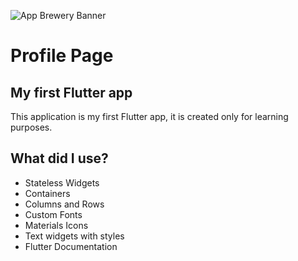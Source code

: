 ![App Brewery Banner](https://github.com/londonappbrewery/Images/blob/master/AppBreweryBanner.png)

# Profile Page 

## My first Flutter app

This application is my first Flutter app, it is created only for learning purposes.

## What did I use?

* Stateless Widgets
* Containers 
* Columns and Rows
* Custom Fonts
* Materials Icons
* Text widgets with styles
* Flutter Documentation

